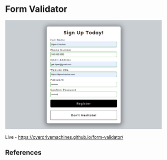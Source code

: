 # Form Validator

![Preview](preview.png)

Live - https://overdrivemachines.github.io/form-validator/

## References
